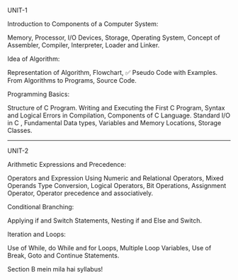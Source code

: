 UNIT-1

Introduction to Components of a Computer System: 

Memory, 
Processor, 
I/O Devices, 
Storage, 
Operating System, 
Concept of Assembler, 
Compiler, Interpreter, 
Loader and Linker. 

Idea of Algorithm: 

Representation of Algorithm, 
Flowchart, ✅
Pseudo Code with Examples. 
From Algorithms to Programs, 
Source Code. 

Programming Basics: 

Structure of C Program. 
Writing and Executing the First C Program, 
Syntax and Logical Errors in Compilation, 
Components of C Language. 
Standard I/O in C , 
Fundamental Data types, 
Variables and Memory Locations, 
Storage Classes.

---


UNIT-2

Arithmetic Expressions and Precedence: 

Operators and Expression Using Numeric and
Relational Operators, 
Mixed Operands Type Conversion, 
Logical Operators, 
Bit Operations, 
Assignment Operator, 
Operator precedence and associatively. 

Conditional Branching: 

Applying if and Switch Statements,
 Nesting if and Else and Switch. 

 Iteration and Loops: 
 
 Use of While, 
 do While and for Loops, 
 Multiple Loop Variables, 
 Use of Break, 
 Goto and Continue
Statements.



Section B mein mila hai syllabus!